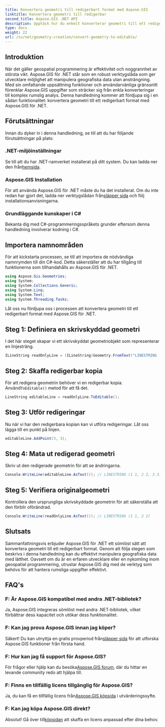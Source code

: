 ```yaml
---
title: Konvertera geometri till redigerbart format med Aspose.GIS
linktitle: Konvertera geometri till redigerbar
second_title: Aspose.GIS .NET API
description: Upptäck hur du enkelt konverterar geometri till ett redigerbart format med Aspose.GIS för .NET. Dyk in i denna steg-för-steg handledning.
type: docs
weight: 22
url: /sv/net/geometry-creation/convert-geometry-to-editable/
---
```

## Introduktion
När det gäller geospatial programmering är effektivitet och noggrannhet av största vikt. Aspose.GIS för .NET står som en robust verktygslåda som ger utvecklare möjlighet att manipulera geografiska data utan ansträngning. Med sin omfattande uppsättning funktioner och användarvänliga gränssnitt förenklar Aspose.GIS uppgifter som sträcker sig från enkla konverteringar till komplex rumslig analys. Denna handledning kommer att fördjupa sig i en sådan funktionalitet: konvertera geometri till ett redigerbart format med Aspose.GIS för .NET.
## Förutsättningar
Innan du dyker in i denna handledning, se till att du har följande förutsättningar på plats:
### .NET-miljöinställningar
 Se till att du har .NET-ramverket installerat på ditt system. Du kan ladda ner den från[hemsida](https://dotnet.microsoft.com/download).
### Aspose.GIS Installation
 För att använda Aspose.GIS för .NET måste du ha det installerat. Om du inte redan har gjort det, ladda ner verktygslådan från[släpper sida](https://releases.aspose.com/gis/net/) och följ installationsanvisningarna.
### Grundläggande kunskaper i C#
Bekanta dig med C#-programmeringsspråkets grunder eftersom denna handledning involverar kodning i C#.

## Importera namnområden
För att kickstarta processen, se till att importera de nödvändiga namnrymden till din C#-kod. Detta säkerställer att du har tillgång till funktionerna som tillhandahålls av Aspose.GIS för .NET.

```csharp
using Aspose.Gis.Geometries;
using System;
using System.Collections.Generic;
using System.Linq;
using System.Text;
using System.Threading.Tasks;
```

Låt oss nu fördjupa oss i processen att konvertera geometri till ett redigerbart format med Aspose.GIS för .NET.
## Steg 1: Definiera en skrivskyddad geometri
I det här steget skapar vi ett skrivskyddat geometriobjekt som representerar en linjesträng.
```csharp
ILineString readOnlyLine = (ILineString)Geometry.FromText("LINESTRING (1 1, 2 2)");
```
## Steg 2: Skaffa redigerbar kopia
 För att redigera geometrin behöver vi en redigerbar kopia. Använd`ToEditable()` metod för att få det.
```csharp
LineString editableLine = readOnlyLine.ToEditable();
```
## Steg 3: Utför redigeringar
Nu när vi har den redigerbara kopian kan vi utföra redigeringar. Låt oss lägga till en punkt på linjen.
```csharp
editableLine.AddPoint(3, 3);
```
## Steg 4: Mata ut redigerad geometri
Skriv ut den redigerade geometrin för att se ändringarna.
```csharp
Console.WriteLine(editableLine.AsText()); // LINESTRING (1 1, 2 2, 3 3)
```
## Steg 5: Verifiera originalgeometri
Kontrollera den ursprungliga skrivskyddade geometrin för att säkerställa att den förblir oförändrad.
```csharp
Console.WriteLine(readOnlyLine.AsText()); // LINESTRING (1 1, 2 2)
```

## Slutsats
Sammanfattningsvis erbjuder Aspose.GIS för .NET ett sömlöst sätt att konvertera geometri till ett redigerbart format. Genom att följa stegen som beskrivs i denna handledning kan du effektivt manipulera geografiska data med lätthet. Oavsett om du är en erfaren utvecklare eller en nykomling inom geospatial programmering, utrustar Aspose.GIS dig med de verktyg som behövs för att hantera rumsliga uppgifter effektivt.
## FAQ's
### F: Är Aspose.GIS kompatibel med andra .NET-bibliotek?
Ja, Aspose.GIS integreras sömlöst med andra .NET-bibliotek, vilket förbättrar dess kapacitet och utökar dess funktionalitet.
### F: Kan jag prova Aspose.GIS innan jag köper?
 Säkert! Du kan utnyttja en gratis provperiod från[släpper sida](https://releases.aspose.com/) för att utforska Aspose.GIS funktioner från första hand.
### F: Hur kan jag få support för Aspose.GIS?
 För frågor eller hjälp kan du besöka[Aspose.GIS forum](https://forum.aspose.com/c/gis/33), där du hittar en levande community redo att hjälpa till.
### F: Finns en tillfällig licens tillgänglig för Aspose.GIS?
 Ja, du kan få en tillfällig licens från[Aspose.GIS köpsida](https://purchase.aspose.com/temporary-license/) i utvärderingssyfte.
### F: Kan jag köpa Aspose.GIS direkt?
 Absolut! Gå över till[köpsidan](https://purchase.aspose.com/buy) att skaffa en licens anpassad efter dina behov.